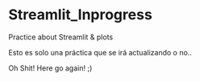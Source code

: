 # Streamlit_Inprogress
 Practice about Streamlit & plots
 
 Esto es solo una práctica que se irá actualizando o no..

 Oh Shit! Here go again! ;)
